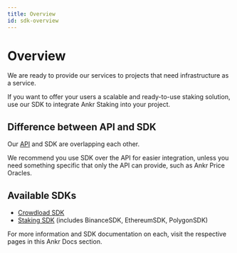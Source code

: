 ```yaml
---
title: Overview
id: sdk-overview
---
```


# Overview

We are ready to provide our services to projects that need infrastructure as a service.

If you want to offer your users a scalable and ready-to-use staking solution, use our SDK to integrate Ankr Staking into your project.

## Difference between API and SDK
Our [API](https://ankr.com/docs/staking/api-overview) and SDK are overlapping each other. 

We recommend you use SDK over the API for easier integration, unless you need something specific that only the API can provide, such as Ankr Price Oracles. 

## Available SDKs

* [Crowdload SDK](https://www.npmjs.com/package/@ankr.com/stakefi-polkadot)
* [Staking SDK](https://www.npmjs.com/package/@ankr.com/staking-sdk) (includes BinanceSDK, EthereumSDK, PolygonSDK)

For more information and SDK documentation on each, visit the respective pages in this Ankr Docs section. 